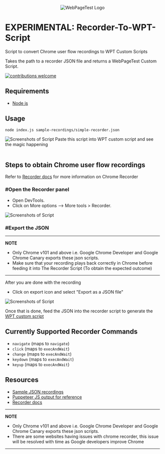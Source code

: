 <p align="center"><img src="https://docs.webpagetest.org/img/wpt-navy-logo.png" alt="WebPageTest Logo" /></p>


# EXPERIMENTAL: Recorder-To-WPT-Script

Script to convert Chrome user flow recordings to WPT Custom Scripts

Takes the path to a recorder JSON file and returns a WebPageTest Custom Script.

[![contributions welcome](https://img.shields.io/badge/contributions-welcome-brightgreen.svg?style=flat)](#)


## Requirements

* [Node js](https://nodejs.org/en/)

## Usage

```
node index.js sample-recordings/simple-recorder.json
```

![Screenshots of Script](/assets/images/wpt-recorder-script.png)
Paste this script into WPT custom script and see the magic happening
<br></br>

## Steps to obtain Chrome user flow recordings

Refer to [Recorder docs](https://developer.chrome.com/docs/devtools/recorder/) for more information on Chrome Recorder

<h3>#Open the Recorder panel</h3>

- Open DevTools.
- Click on More options --> More tools > Recorder.

![Screenshots of Script](/assets/images/open_dev-1.png)

<h3>#Export the JSON</h3>

---
**NOTE**
- Only Chrome v101 and above i.e. Google Chrome Developer and Google Chrome Canary exports these json scripts.
- Make sure that your recording plays back correctly in Chrome before feeding it into The Recorder Script (To obtain the expected outcome)

---

After you are done with the recording

- Click on export icon and select "Export as a JSON file"

![Screenshots of Script](/assets/images/export-json.png)

Once that is done, feed the JSON into the recorder script to generate the [WPT custom script](#usage)


## Currently Supported Recorder Commands

- `navigate` (maps to `navigate`)
- `click` (maps to `execAndWait`)
- `change` (maps to `execAndWait`)
- `keydown` (maps to `execAndWait`)
- `keyup` (maps to `execAndWait`)

## Resources
- [Sample JSON recordings](/sample-recordings)
- [Puppeteer JS output for reference](/sample-recordings/puppeteer-examples)
- [Recorder docs](https://developer.chrome.com/docs/devtools/recorder/)

---
**NOTE**
- Only Chrome v101 and above i.e. Google Chrome Developer and Google Chrome Canary exports these json scripts.
- There are some websites having issues with chrome recorder, this issue will be resolved with time as Google developers improve Chrome
  
---


